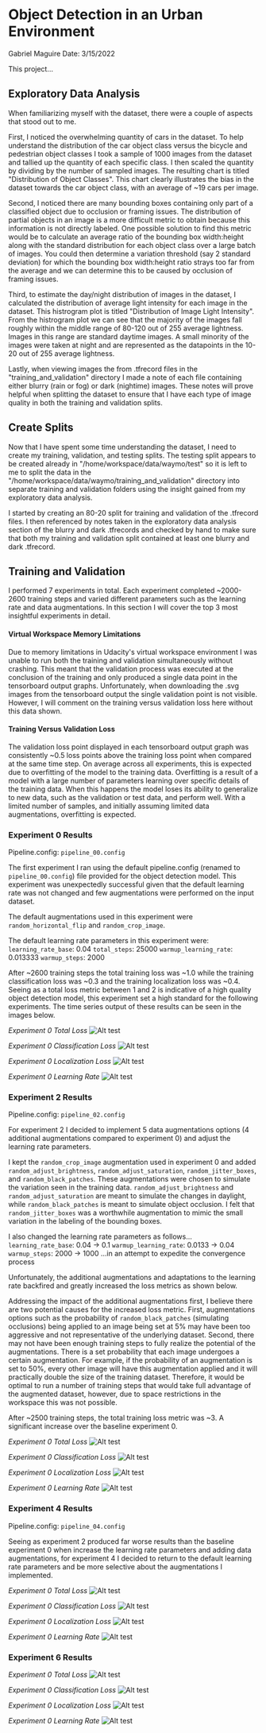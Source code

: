 # Object Detection in an Urban Environment

Gabriel Maguire
Date: 3/15/2022

This project...

## Exploratory Data Analysis

When familiarizing myself with the dataset, there were a couple of aspects that stood out to me.

First, I noticed the overwhelming quantity of cars in the dataset. To help understand the distribution of the car object class versus the bicycle and pedestrian object classes I took a sample of 1000 images from the dataset and tallied up the quantity of each specific class. I then scaled the quantity by dividing by the number of sampled images. The resulting chart is titled "Distribution of Object Classes". This chart clearly illustrates the bias in the dataset towards the car object class, with an average of ~19 cars per image.

Second, I noticed there are many bounding boxes containing only part of a classified object due to occlusion or framing issues. The distribution of partial objects in an image is a more difficult metric to obtain because this information is not directly labeled. One possible solution to find this metric would be to calculate an average ratio of the bounding box width:height along with the standard distribution for each object class over a large batch of images. You could then determine a variation threshold (say 2 standard deviation) for which the bounding box width:height ratio strays too far from the average and we can determine this to be caused by occlusion of framing issues.

Third, to estimate the day/night distribution of images in the dataset, I calculated the distribution of average light intensity for each image in the dataset. This histrogram plot is titled "Distribution of Image Light Intensity". From the histrogram plot we can see that the majority of the images fall roughly within the middle range of 80-120 out of 255 average lightness. Images in this range are standard daytime images. A small minority of the images were taken at night and are represented as the datapoints in the 10-20 out of 255 average lightness.

Lastly, when viewing images the from .tfrecord files in the "training_and_validation" directory I made a note of each file containing either blurry (rain or fog) or dark (nightime) images. These notes will prove helpful when splitting the dataset to ensure that I have each type of image quality in both the training and validation splits.

## Create Splits

Now that I have spent some time understanding the dataset, I need to create my training, validation, and testing splits. The testing split appears to be created already in "/home/workspace/data/waymo/test" so it is left to me to split the data in the "/home/workspace/data/waymo/training_and_validation" directory into separate training and validation folders using the insight gained from my exploratory data analysis.

I started by creating an 80-20 split for training and validation of the .tfrecord files. I then referenced by notes taken in the exploratory data analysis section of the blurry and dark .tfrecords and checked by hand to make sure that both my training and validation split contained at least one blurry and dark .tfrecord.

## Training and Validation

I performed 7 experiments in total. Each experiment completed ~2000-2600 training steps and varied different parameters such as the learning rate and data augmentations. In this section I will cover the top 3 most insightful experiments in detail.

#### Virtual Workspace Memory Limitations

Due to memory limitations in Udacity's virtual workspace environment I was unable to run both the training and validation simultaneously without crashing. This meant that the validation process was executed at the conclusion of the training and only produced a single data point in the tensorboard output graphs. Unfortunately, when downloading the .svg images from the tensorboard output the single validation point is not visible. However, I will comment on the training versus validation loss here without this data shown.

#### Training Versus Validation Loss

The validation loss point displayed in each tensorboard output graph was consistently ~0.5 loss points above the training loss point when compared at the same time step. On average across all experiments, this is expected due to overfitting of the model to the training data. Overfitting is a result of a model with a large number of parameters learning over specific details of the training data. When this happens the model loses its ability to generalize to new data, such as the validation or test data, and perform well. With a limited number of samples, and initially assuming limited data augmentations, overfitting is expected.

### Experiment 0 Results

Pipeline.config: `pipeline_00.config`

The first experiment I ran using the default pipeline.config (renamed to `pipeline_00.config`) file provided for the object detection model. This experiment was unexpectedly successful given that the default learning rate was not changed and few augmentations were performed on the input dataset.

The default augmentations used in this experiment were `random_horizontal_flip` and `random_crop_image`.

The default learning rate parameters in this experiment were:
`learning_rate_base`: 0.04
`total_steps`: 25000
`warmup_learning_rate`: 0.013333
`warmup_steps`: 2000

After ~2600 training steps the total training loss was ~1.0 while the training classification loss was ~0.3 and the training localization loss was ~0.4. Seeing as a total loss metric between 1 and 2 is indicative of a high quality object detection model, this experiment set a high standard for the following experiments. The time series output of these results can be seen in the images below.

*Experiment 0 Total Loss*
![Alt test](https://github.com/GabrielMaguire/sdc-urban-object-detection/blob/main/tensorboard_train_val_images/ref_00/Loss_total_loss.svg "Experiment 0 Total Loss")

*Experiment 0 Classification Loss*
![Alt test](https://github.com/GabrielMaguire/sdc-urban-object-detection/blob/main/tensorboard_train_val_images/ref_00/Loss_classification_loss.svg "Experiment 0 Classification Loss")

*Experiment 0 Localization Loss*
![Alt test](https://github.com/GabrielMaguire/sdc-urban-object-detection/blob/main/tensorboard_train_val_images/ref_00/Loss_localization_loss.svg "Experiment 0 Localization Loss")

*Experiment 0 Learning Rate*
![Alt test](https://github.com/GabrielMaguire/sdc-urban-object-detection/blob/main/tensorboard_train_val_images/ref_00/learning_rate.svg "Experiment 0 Learning Rate")

### Experiment 2 Results

Pipeline.config: `pipeline_02.config`

For experiment 2 I decided to implement 5 data augmentations options (4 additional augmentations compared to experiment 0) and adjust the learning rate parameters.

I kept the `random_crop_image` augmentation used in experiment 0 and added `random_adjust_brightness`, `random_adjust_saturation`, `random_jitter_boxes`, and `random_black_patches`. These augmentations were chosen to simulate the variation seen in the training data. `random_adjust_brightness` and `random_adjust_saturation` are meant to simulate the changes in daylight, while `random_black_patches` is meant to simulate object occlusion. I felt that `random_jitter_boxes` was a worthwhile augmentation to mimic the small variation in the labeling of the bounding boxes.

I also changed the learning rate parameters as follows...
`learning_rate_base`: 0.04 -> 0.1
`warmup_learning_rate`: 0.0133 -> 0.04
`warmup_steps`: 2000 -> 1000
...in an attempt to expedite the convergence process

Unfortunately, the additional augmentations and adaptations to the learning rate backfired and greatly increased the loss metrics as shown below.

Addressing the impact of the additional augmentations first, I believe there are two potential causes for the increased loss metric. First, augmentations options such as the probability of `random_black_patches` (simulating occlusions) being applied to an image being set at 5% may have been too aggressive and not representative of the underlying dataset. Second, there may not have been enough training steps to fully realize the potential of the augmentations. There is a set probability that each image undergoes a certain augmentation. For example, if the probability of an augmentation is set to 50%, every other image will have this augmentation applied and it will practically double the size of the training dataset. Therefore, it would be optimal to run a number of training steps that would take full advantage of the augmented dataset, however, due to space restrictions in the workspace this was not possible.

After ~2500 training steps, the total training loss metric was ~3. A significant increase over the baseline experiment 0.

*Experiment 0 Total Loss*
![Alt test](https://github.com/GabrielMaguire/sdc-urban-object-detection/blob/main/tensorboard_train_val_images/ref_00/Loss_total_loss.svg "Experiment 0 Total Loss")

*Experiment 0 Classification Loss*
![Alt test](https://github.com/GabrielMaguire/sdc-urban-object-detection/blob/main/tensorboard_train_val_images/ref_00/Loss_classification_loss.svg "Experiment 0 Classification Loss")

*Experiment 0 Localization Loss*
![Alt test](https://github.com/GabrielMaguire/sdc-urban-object-detection/blob/main/tensorboard_train_val_images/ref_00/Loss_localization_loss.svg "Experiment 0 Localization Loss")

*Experiment 0 Learning Rate*
![Alt test](https://github.com/GabrielMaguire/sdc-urban-object-detection/blob/main/tensorboard_train_val_images/ref_00/learning_rate.svg "Experiment 0 Learning Rate")


### Experiment 4 Results

Pipeline.config: `pipeline_04.config`

Seeing as experiment 2 produced far worse results than the baseline experiment 0 when increase the learning rate parameters and adding data augmentations, for experiment 4 I decided to return to the default learning rate parameters and be more selective about the augmentations I implemented.



*Experiment 0 Total Loss*
![Alt test](https://github.com/GabrielMaguire/sdc-urban-object-detection/blob/main/tensorboard_train_val_images/ref_00/Loss_total_loss.svg "Experiment 0 Total Loss")

*Experiment 0 Classification Loss*
![Alt test](https://github.com/GabrielMaguire/sdc-urban-object-detection/blob/main/tensorboard_train_val_images/ref_00/Loss_classification_loss.svg "Experiment 0 Classification Loss")

*Experiment 0 Localization Loss*
![Alt test](https://github.com/GabrielMaguire/sdc-urban-object-detection/blob/main/tensorboard_train_val_images/ref_00/Loss_localization_loss.svg "Experiment 0 Localization Loss")

*Experiment 0 Learning Rate*
![Alt test](https://github.com/GabrielMaguire/sdc-urban-object-detection/blob/main/tensorboard_train_val_images/ref_00/learning_rate.svg "Experiment 0 Learning Rate")


### Experiment 6 Results

*Experiment 0 Total Loss*
![Alt test](https://github.com/GabrielMaguire/sdc-urban-object-detection/blob/main/tensorboard_train_val_images/ref_00/Loss_total_loss.svg "Experiment 0 Total Loss")

*Experiment 0 Classification Loss*
![Alt test](https://github.com/GabrielMaguire/sdc-urban-object-detection/blob/main/tensorboard_train_val_images/ref_00/Loss_classification_loss.svg "Experiment 0 Classification Loss")

*Experiment 0 Localization Loss*
![Alt test](https://github.com/GabrielMaguire/sdc-urban-object-detection/blob/main/tensorboard_train_val_images/ref_00/Loss_localization_loss.svg "Experiment 0 Localization Loss")

*Experiment 0 Learning Rate*
![Alt test](https://github.com/GabrielMaguire/sdc-urban-object-detection/blob/main/tensorboard_train_val_images/ref_00/learning_rate.svg "Experiment 0 Learning Rate")